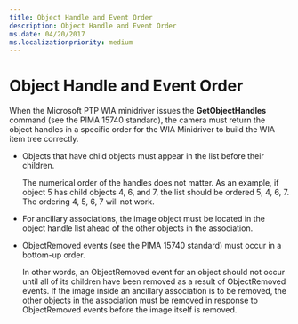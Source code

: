 ```yaml
---
title: Object Handle and Event Order
description: Object Handle and Event Order
ms.date: 04/20/2017
ms.localizationpriority: medium
---
```


# Object Handle and Event Order





When the Microsoft PTP WIA minidriver issues the **GetObjectHandles** command (see the PIMA 15740 standard), the camera must return the object handles in a specific order for the WIA Minidriver to build the WIA item tree correctly.

-   Objects that have child objects must appear in the list before their children.

    The numerical order of the handles does not matter. As an example, if object 5 has child objects 4, 6, and 7, the list should be ordered 5, 4, 6, 7. The ordering 4, 5, 6, 7 will not work.

-   For ancillary associations, the image object must be located in the object handle list ahead of the other objects in the association.

-   ObjectRemoved events (see the PIMA 15740 standard) must occur in a bottom-up order.

    In other words, an ObjectRemoved event for an object should not occur until all of its children have been removed as a result of ObjectRemoved events. If the image inside an ancillary association is to be removed, the other objects in the association must be removed in response to ObjectRemoved events before the image itself is removed.

 

 





